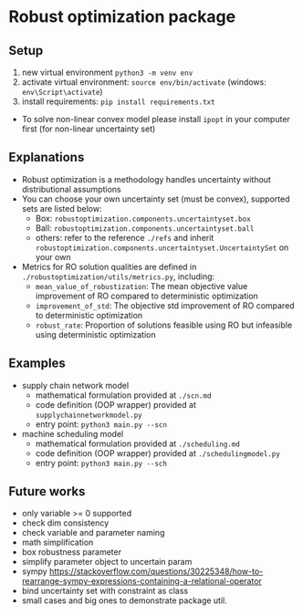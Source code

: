 # Robust optimization package
## Setup
  1. new virtual environment `python3 -m venv env`
  2. activate virtual environment: `source env/bin/activate` (windows: `env\Script\activate`)
  3. install requirements: `pip install requirements.txt`

- To solve non-linear convex model please install `ipopt` in your computer first (for non-linear uncertainty set)

## Explanations
- Robust optimization is a methodology handles uncertainty without distributional assumptions
- You can choose your own uncertainty set (must be convex), supported sets are listed below:
  - Box: `robustoptimization.components.uncertaintyset.box`
  - Ball: `robustoptimization.components.uncertaintyset.ball`
  - others: refer to the reference `./refs` and inherit `robustoptimization.components.uncertaintyset.UncertaintySet` on your own
- Metrics for RO solution qualities are defined in `./robustoptimization/utils/metrics.py`, including:
  - `mean_value_of_robustization`: The mean objective value improvement of RO compared to deterministic optimization 
  - `improvement_of_std`: The objective std improvement of RO compared to deterministic optimization 
  - `robust_rate`: Proportion of solutions feasible using RO but infeasible using deterministic optimization

## Examples

- supply chain network model
  - mathematical formulation provided at `./scn.md`
  - code definition (OOP wrapper) provided at `supplychainnetworkmodel.py`
  - entry point: `python3 main.py --scn`
- machine scheduling model
  - mathematical formulation provided at `./scheduling.md`
  - code definition (OOP wrapper) provided at `./schedulingmodel.py`
  - entry point: `python3 main.py --sch`


## Future works
- only variable >= 0 supported
- check dim consistency  
- check variable and parameter naming  
- math simplification  
- box robustness parameter  
- simplify parameter object to uncertain param  
- sympy  https://stackoverflow.com/questions/30225348/how-to-rearrange-sympy-expressions-containing-a-relational-operator
- bind uncertainty set with constraint as class
- small cases and big ones to demonstrate package util.